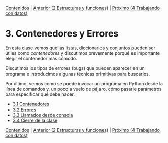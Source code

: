 [Contenidos](../Contenidos.md) \| [Anterior (2 Estructuras y funciones)](../02_Estructuras_y_Funciones/00_Resumen.md) \| [Próximo (4 Trabajando con datos)](../04_Datos/00_Resumen.md)

# 3. Contenedores y Errores
En esta clase vemos que las listas, diccionarios y conjuntos pueden ser útiles como *contenedores* y discutimos brevemente porqué es importante elegir el contenedor más cómodo.

Discutimos los tipos de errores (bugs) que pueden aparecer en un programa e introducimos algunas técnicas primitivas para buscarlos.

Por último, vemos como se puede invocar un programa en Python desde la línea de comandos y, un poco a vuelo de pájaro, cómo pasarle parámetros para especificar qué debe hacer.


* [3.1 Contenedores](01_Contenedores.md)
* [3.2 Errores](02_Bugs.md)
* [3.3 Llamados desde consola](03_Llamados_desde_cmd.md)
* [3.4 Cierre de la clase](04_Cierre.md)


[Contenidos](../Contenidos.md) \| [Anterior (2 Estructuras y funciones)](../02_Estructuras_y_Funciones/00_Resumen.md) \| [Próximo (4 Trabajando con datos)](../04_Datos/00_Resumen.md)
